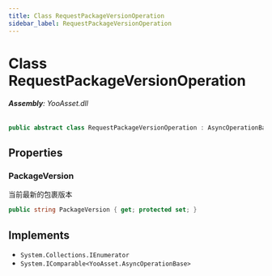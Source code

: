 ```yaml
---
title: Class RequestPackageVersionOperation
sidebar_label: RequestPackageVersionOperation
---
```

# Class RequestPackageVersionOperation


###### **Assembly**: YooAsset.dll

```csharp title="Declaration"
public abstract class RequestPackageVersionOperation : AsyncOperationBase, IEnumerator, IComparable<AsyncOperationBase>
```
## Properties
### PackageVersion
当前最新的包裹版本

```csharp title="Declaration"
public string PackageVersion { get; protected set; }
```

## Implements

* `System.Collections.IEnumerator`
* `System.IComparable<YooAsset.AsyncOperationBase>`
